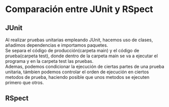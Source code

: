 # Comparación entre JUnit y RSpect
## JUnit
Al realizar pruebas unitarias empleando JUnit, hacemos uso de clases, añadimos dependencias e importamos paquetes.<br>
Se separa el código de producción(carpeta main) y el código de prueba(carpeta test), donde dentro de la carpeta main
se va a ejecutar el programa y en la carpeta test las pruebas.<br>
Ademas, podemos condicionar la ejecución de ciertas partes de una prueba unitaria, támbien podemos controlar el orden de ejecución en
ciertos metodos de prueba, haciendo posible que unos metodos se ejecuten primero que otros.

## RSpect

